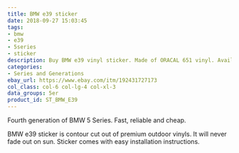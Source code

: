 ```yaml
---
title: BMW e39 sticker
date: 2018-09-27 15:03:45
tags:
- bmw
- e39
- 5series
- sticker
description: Buy BMW e39 vinyl sticker. Made of ORACAL 651 vinyl. Available in different colors.
categories:
- Series and Generations
ebay_url: https://www.ebay.com/itm/192431727173
col_class: col-6 col-lg-4 col-xl-3
data_groups: 5er
product_id: ST_BMW_E39
---
```


Fourth generation of BMW 5 Series. Fast, reliable and cheap.

<!-- more -->
<!-- {% asset_img content-image e39-bmw-window-vinyl-sticker.jpg 'BMW e39 vinyl sticker"BMW e39 vinyl sticker"' %} -->

BMW e39 sticker is contour cut out of premium outdoor vinyls. It will never fade out on sun. Sticker comes with easy installation instructions. 
